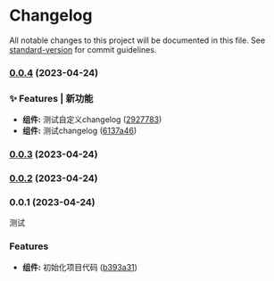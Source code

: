 # Changelog

All notable changes to this project will be documented in this file. See [standard-version](https://github.com/conventional-changelog/standard-version) for commit guidelines.

### [0.0.4](https://github.com/lxjjjjjj/component-repository/compare/v0.0.3...v0.0.4) (2023-04-24)


### ✨ Features | 新功能

* **组件:** 测试自定义changelog ([2927783](https://github.com/lxjjjjjj/component-repository/commit/2927783e921bf77844f3e08727e52cdcf0525c6b))
* **组件:** 测试changelog ([6137a46](https://github.com/lxjjjjjj/component-repository/commit/6137a467aca374409ad2f92c3a728bf85ad749b3))

### [0.0.3](https://github.com/lxjjjjjj/component-repository/compare/v0.0.2...v0.0.3) (2023-04-24)

### [0.0.2](https://github.com/lxjjjjjj/component-repository/compare/v0.0.1...v0.0.2) (2023-04-24)

### 0.0.1 (2023-04-24)
测试


### Features

* **组件:** 初始化项目代码 ([b393a31](https://github.com/lxjjjjjj/component-repository/commit/b393a31c6dbe8e9e41783bec922c6cbbd4e1fa61))
